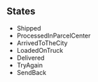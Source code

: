 ## States
* Shipped
* ProcessedInParcelCenter
* ArrivedToTheCity
* LoadedOnTruck
* Delivered
* TryAgain 
* SendBack